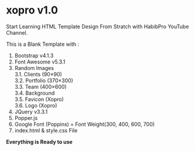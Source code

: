 # xopro v1.0
Start Learning HTML Template Design From Stratch with HabibPro YouTube Channel.

This is a Blank Template with :
1. Bootstrap v4.1.3
2. Font Awesome v5.3.1
3. Random Images <br>
  3.1. Clients (90×90) <br>
  3.2. Portfolio (370×300) <br>
  3.3. Team (400×600) <br>
  3.4. Background <br>
  3.5. Favicon (Xopro) <br> 
  3.6. Logo (Xopro) <br>
4. JQuery v3.3.1
5. Popper.js
6. Google Font (Poppins) = Font Weight(300, 400, 600, 700)
7. index.html & style.css File

<b> Everything is Ready to use </b>
